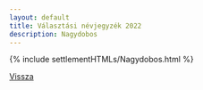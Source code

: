 ```yaml
---
layout: default
title: Választási névjegyzék 2022
description: Nagydobos
---
```


{% include settlementHTMLs/Nagydobos.html %}

[Vissza](./)